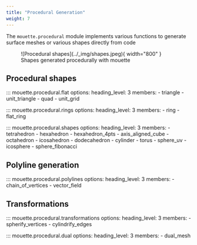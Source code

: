 ```yaml
---
title: "Procedural Generation"
weight: 7
---
```


The `mouette.procedural` module implements various functions to generate surface meshes or various shapes directly from code

<figure markdown>
  ![Procedural shapes](../_img/shapes.jpeg){ width="800" }
  <figcaption>Shapes generated procedurally with mouette</figcaption>
</figure>

## Procedural shapes

::: mouette.procedural.flat
    options:
      heading_level: 3
      members:
        - triangle
        - unit_triangle
        - quad
        - unit_grid


::: mouette.procedural.rings
    options:
      heading_level: 3
      members:
        - ring
        - flat_ring


::: mouette.procedural.shapes
    options:
      heading_level: 3
      members:
        - tetrahedron
        - hexahedron
        - hexahedron_4pts
        - axis_aligned_cube
        - octahedron
        - icosahedron
        - dodecahedron
        - cylinder
        - torus
        - sphere_uv
        - icosphere
        - sphere_fibonacci

## Polyline generation

::: mouette.procedural.polylines
    options:
        heading_level: 3
        members:
          - chain_of_vertices
          - vector_field

## Transformations

::: mouette.procedural.transformations
    options:
      heading_level: 3
      members:
        - spherify_vertices
        - cylindrify_edges

::: mouette.procedural.dual
    options:
      heading_level: 3
      members:
        - dual_mesh